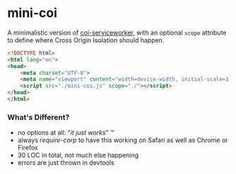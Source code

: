 # mini-coi

A minimalistic version of [coi-serviceworker](https://github.com/gzuidhof/coi-serviceworker), with an optional `scope` attribute to define where Cross Origin Isolation should happen.

```html
<!DOCTYPE html>
<html lang="en">
<head>
    <meta charset="UTF-8">
    <meta name="viewport" content="width=device-width, initial-scale=1.0">
    <script src="./mini-coi.js" scope="./"></script>
</head>
</html>
```

### What's Different?

  * no options at all: "*it just works*" ™
  * always *require-corp* to have this working on Safari as well as Chrome or Firefox
  * 30 LOC in total, not much else happening
  * errors are just thrown in devtools

